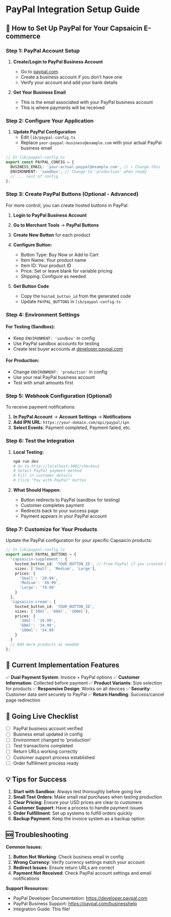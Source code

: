 # PayPal Integration Setup Guide

## 🎯 How to Set Up PayPal for Your Capsaicin E-commerce

### Step 1: PayPal Account Setup

1. **Create/Login to PayPal Business Account**
   - Go to [paypal.com](https://paypal.com)
   - Create a business account if you don't have one
   - Verify your account and add your bank details

2. **Get Your Business Email**
   - This is the email associated with your PayPal business account
   - This is where payments will be received

### Step 2: Configure Your Application

1. **Update PayPal Configuration**
   - Edit `lib/paypal-config.ts`
   - Replace `your-paypal-business@example.com` with your actual PayPal business email

```typescript
// In lib/paypal-config.ts
export const PAYPAL_CONFIG = {
  BUSINESS_EMAIL: 'your-actual-paypal@example.com', // ← Change this
  ENVIRONMENT: 'sandbox', // Change to 'production' when ready
  // ... rest of config
};
```

### Step 3: Create PayPal Buttons (Optional - Advanced)

For more control, you can create hosted buttons in PayPal:

1. **Login to PayPal Business Account**
2. **Go to Merchant Tools** → **PayPal Buttons**
3. **Create New Button** for each product
4. **Configure Button:**
   - Button Type: Buy Now or Add to Cart
   - Item Name: Your product name
   - Item ID: Your product ID
   - Price: Set or leave blank for variable pricing
   - Shipping: Configure as needed

5. **Get Button Code**
   - Copy the `hosted_button_id` from the generated code
   - Update `PAYPAL_BUTTONS` in `lib/paypal-config.ts`

### Step 4: Environment Settings

#### For Testing (Sandbox):
- Keep `ENVIRONMENT: 'sandbox'` in config
- Use PayPal sandbox accounts for testing
- Create test buyer accounts at [developer.paypal.com](https://developer.paypal.com)

#### For Production:
- Change `ENVIRONMENT: 'production'` in config
- Use your real PayPal business account
- Test with small amounts first

### Step 5: Webhook Configuration (Optional)

To receive payment notifications:

1. **In PayPal Account** → **Account Settings** → **Notifications**
2. **Add IPN URL**: `https://your-domain.com/api/paypal/ipn`
3. **Select Events**: Payment completed, Payment failed, etc.

### Step 6: Test the Integration

1. **Local Testing:**
   ```bash
   npm run dev
   # Go to http://localhost:3001/checkout
   # Select PayPal payment method
   # Fill in customer details
   # Click "Pay with PayPal" button
   ```

2. **What Should Happen:**
   - Button redirects to PayPal (sandbox for testing)
   - Customer completes payment
   - Redirects back to your success page
   - Payment appears in your PayPal account

### Step 7: Customize for Your Products

Update the PayPal configuration for your specific Capsaicin products:

```typescript
// In lib/paypal-config.ts
export const PAYPAL_BUTTONS = {
  'capsaicin-supplement': {
    hosted_button_id: 'YOUR_BUTTON_ID', // From PayPal if you created hosted buttons
    sizes: ['Small', 'Medium', 'Large'],
    prices: {
      'Small': '29.99',
      'Medium': '49.99', 
      'Large': '79.99'
    }
  },
  'capsaicin-cream': {
    hosted_button_id: 'YOUR_BUTTON_ID',
    sizes: ['30ml', '60ml', '100ml'],
    prices: {
      '30ml': '19.99',
      '60ml': '34.99',
      '100ml': '54.99'
    }
  }
  // Add more products as needed
};
```

## 🔧 Current Implementation Features

✅ **Dual Payment System**: Invoice + PayPal options
✅ **Customer Information**: Collected before payment
✅ **Product Variants**: Size selection for products
✅ **Responsive Design**: Works on all devices
✅ **Security**: Customer data sent securely to PayPal
✅ **Return Handling**: Success/cancel page redirection

## 🚀 Going Live Checklist

- [ ] PayPal business account verified
- [ ] Business email updated in config
- [ ] Environment changed to 'production'
- [ ] Test transactions completed
- [ ] Return URLs working correctly
- [ ] Customer support process established
- [ ] Order fulfillment process ready

## 💡 Tips for Success

1. **Start with Sandbox**: Always test thoroughly before going live
2. **Small Test Orders**: Make small real purchases when testing production
3. **Clear Pricing**: Ensure your USD prices are clear to customers
4. **Customer Support**: Have a process to handle payment issues
5. **Order Fulfillment**: Set up systems to fulfill orders quickly
6. **Backup Payment**: Keep the invoice system as a backup option

## 🆘 Troubleshooting

**Common Issues:**

1. **Button Not Working**: Check business email in config
2. **Wrong Currency**: Verify currency settings match your account
3. **Redirect Issues**: Ensure return URLs are correct
4. **Payment Not Received**: Check PayPal account settings and email notifications

**Support Resources:**
- PayPal Developer Documentation: https://developer.paypal.com
- PayPal Business Support: https://paypal.com/businesshelp
- Integration Guide: This file!
